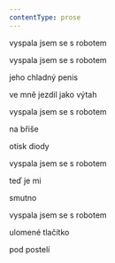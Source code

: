 ```yaml
---
contentType: prose
---
```


<section>

vyspala jsem se s robotem

vyspala jsem se s robotem

jeho chladný penis

ve mně jezdil jako výtah

vyspala jsem se s robotem

na břiše

otisk diody

vyspala jsem se s robotem

teď je mi

smutno

vyspala jsem se s robotem

ulomené tlačítko

pod postelí

</section>
